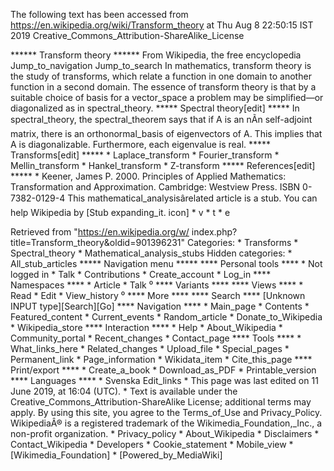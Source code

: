 The following text has been accessed from https://en.wikipedia.org/wiki/Transform_theory at Thu Aug 8 22:50:15 IST 2019
Creative_Commons_Attribution-ShareAlike_License




















****** Transform theory ******
From Wikipedia, the free encyclopedia
Jump_to_navigation Jump_to_search
In mathematics, transform theory is the study of transforms, which relate a
function in one domain to another function in a second domain. The essence of
transform theory is that by a suitable choice of basis for a vector_space a
problem may be simplified—or diagonalized as in spectral_theory.
***** Spectral theory[edit] *****
In spectral_theory, the spectral_theorem says that if A is an nÃn self-adjoint
matrix, there is an orthonormal_basis of eigenvectors of A. This implies that A
is diagonalizable.
Furthermore, each eigenvalue is real.
***** Transforms[edit] *****
    * Laplace_transform
    * Fourier_transform
    * Mellin_transform
    * Hankel_transform
    * Z-transform
***** References[edit] *****
    * Keener, James P. 2000. Principles of Applied Mathematics: Transformation
      and Approximation. Cambridge: Westview Press.
ISBN 0-7382-0129-4
      This mathematical_analysisârelated article is a stub. You can help Wikipedia by
[Stub expanding_it.
icon]     * v
          * t
          * e

Retrieved from "https://en.wikipedia.org/w/
index.php?title=Transform_theory&oldid=901396231"
Categories:
    * Transforms
    * Spectral_theory
    * Mathematical_analysis_stubs
Hidden categories:
    * All_stub_articles
***** Navigation menu *****
**** Personal tools ****
    * Not logged in
    * Talk
    * Contributions
    * Create_account
    * Log_in
**** Namespaces ****
    * Article
    * Talk
⁰
**** Variants ****
**** Views ****
    * Read
    * Edit
    * View_history
⁰
**** More ****
**** Search ****
[Unknown INPUT type][Search][Go]
**** Navigation ****
    * Main_page
    * Contents
    * Featured_content
    * Current_events
    * Random_article
    * Donate_to_Wikipedia
    * Wikipedia_store
**** Interaction ****
    * Help
    * About_Wikipedia
    * Community_portal
    * Recent_changes
    * Contact_page
**** Tools ****
    * What_links_here
    * Related_changes
    * Upload_file
    * Special_pages
    * Permanent_link
    * Page_information
    * Wikidata_item
    * Cite_this_page
**** Print/export ****
    * Create_a_book
    * Download_as_PDF
    * Printable_version
**** Languages ****
    * Svenska
Edit_links
    * This page was last edited on 11 June 2019, at 16:04 (UTC).
    * Text is available under the Creative_Commons_Attribution-ShareAlike
      License; additional terms may apply. By using this site, you agree to the
      Terms_of_Use and Privacy_Policy. WikipediaÂ® is a registered trademark of
      the Wikimedia_Foundation,_Inc., a non-profit organization.
    * Privacy_policy
    * About_Wikipedia
    * Disclaimers
    * Contact_Wikipedia
    * Developers
    * Cookie_statement
    * Mobile_view
    * [Wikimedia_Foundation]
    * [Powered_by_MediaWiki]
